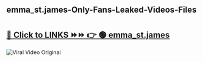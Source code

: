
 ## emma_st.james-Only-Fans-Leaked-Videos-Files

# <h2><a href="https://mediaupload.pro?emma_st.james">🔗 Click to LINKS ⏩⏩ 👉 🟢 emma_st.james </a></h2>

<a href="https://mediaupload.pro?emma_st.james" rel="nofollow" data-target="animated-image.originalLink"><img src="https://i.ibb.co.com/xMMVF88/686577567.gif" alt="Viral Video Original" style="max-width: 100%; display: inline-block;" data-target="animated-image.originalImage"></a>